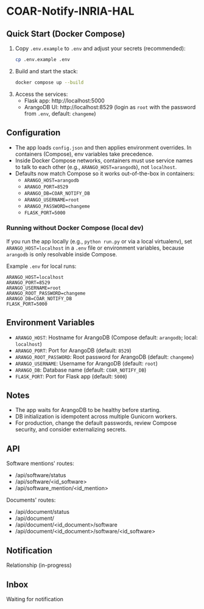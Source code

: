 # COAR-Notify-INRIA-HAL

## Quick Start (Docker Compose)

1. Copy `.env.example` to `.env` and adjust your secrets (recommended):
   ```sh
   cp .env.example .env
   ```
2. Build and start the stack:
   ```sh
   docker compose up --build
   ```
3. Access the services:
   - Flask app: http://localhost:5000
   - ArangoDB UI: http://localhost:8529 (login as `root` with the password from `.env`, default: `changeme`)

## Configuration

- The app loads `config.json` and then applies environment overrides. In containers (Compose), env variables take precedence.
- Inside Docker Compose networks, containers must use service names to talk to each other (e.g., `ARANGO_HOST=arangodb`), not `localhost`.
- Defaults now match Compose so it works out-of-the-box in containers:
  - `ARANGO_HOST=arangodb`
  - `ARANGO_PORT=8529`
  - `ARANGO_DB=COAR_NOTIFY_DB`
  - `ARANGO_USERNAME=root`
  - `ARANGO_PASSWORD=changeme`
  - `FLASK_PORT=5000`

### Running without Docker Compose (local dev)

If you run the app locally (e.g., `python run.py` or via a local virtualenv), set `ARANGO_HOST=localhost` in a `.env` file or environment variables, because `arangodb` is only resolvable inside Compose.

Example `.env` for local runs:
```
ARANGO_HOST=localhost
ARANGO_PORT=8529
ARANGO_USERNAME=root
ARANGO_ROOT_PASSWORD=changeme
ARANGO_DB=COAR_NOTIFY_DB
FLASK_PORT=5000
```

## Environment Variables

- `ARANGO_HOST`: Hostname for ArangoDB (Compose default: `arangodb`; local: `localhost`)
- `ARANGO_PORT`: Port for ArangoDB (default: `8529`)
- `ARANGO_ROOT_PASSWORD`: Root password for ArangoDB (default: `changeme`)
- `ARANGO_USERNAME`: Username for ArangoDB (default: `root`)
- `ARANGO_DB`: Database name (default: `COAR_NOTIFY_DB`)
- `FLASK_PORT`: Port for Flask app (default: `5000`)

## Notes
- The app waits for ArangoDB to be healthy before starting.
- DB initialization is idempotent across multiple Gunicorn workers.
- For production, change the default passwords, review Compose security, and consider externalizing secrets.

## API

Software mentions' routes:
- /api/software/status
- /api/software/<id_software>
- /api/software_mention/<id_mention>

Documents' routes:
- /api/document/status
- /api/document/<id>
- /api/document/<id_document>/software
- /api/document/<id_document>/software/<id_software>


## Notification

Relationship (in-progress)

## Inbox 

Waiting for notification
